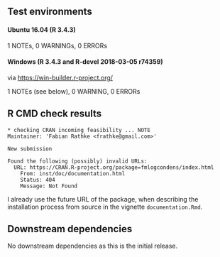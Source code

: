 ## Test environments

#### Ubuntu 16.04 (R 3.4.3)

1 NOTEs, 0 WARNINGs, 0 ERRORs

#### Windows (R 3.4.3 and R-devel 2018-03-05 r74359)

via https://win-builder.r-project.org/

1 NOTEs (see below), 0 WARNING, 0 ERRORs



## R CMD check results

```
* checking CRAN incoming feasibility ... NOTE
Maintainer: 'Fabian Rathke <frathke@gmail.com>'

New submission

Found the following (possibly) invalid URLs:
  URL: https://CRAN.R-project.org/package=fmlogcondens/index.html
    From: inst/doc/documentation.html
    Status: 404
    Message: Not Found
```

I already use the future URL of the package, when describing the installation process from source in the vignette `documentation.Rmd`.



## Downstream dependencies

No downstream dependencies as this is the initial release.